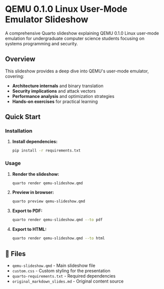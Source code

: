 # QEMU 0.1.0 Linux User-Mode Emulator Slideshow

A comprehensive Quarto slideshow explaining QEMU 0.1.0 Linux user-mode emulation for undergraduate computer science students focusing on systems programming and security.

## Overview

This slideshow provides a deep dive into QEMU's user-mode emulator, covering:
- **Architecture internals** and binary translation
- **Security implications** and attack vectors
- **Performance analysis** and optimization strategies
- **Hands-on exercises** for practical learning

## Quick Start

### Installation

1. **Install dependencies:**
   ```bash
   pip install -r requirements.txt
   ```

### Usage

1. **Render the slideshow:**
   ```bash
   quarto render qemu-slideshow.qmd
   ```

2. **Preview in browser:**
   ```bash
   quarto preview qemu-slideshow.qmd
   ```

3. **Export to PDF:**
   ```bash
   quarto render qemu-slideshow.qmd --to pdf
   ```

4. **Export to HTML:**
   ```bash
   quarto render qemu-slideshow.qmd --to html
   ```

## 📁 Files

- `qemu-slideshow.qmd` - Main slideshow file
- `custom.css` - Custom styling for the presentation
- `quarto-requirements.txt` - Required dependencies
- `original_markdown_slides.md` - Original content source

